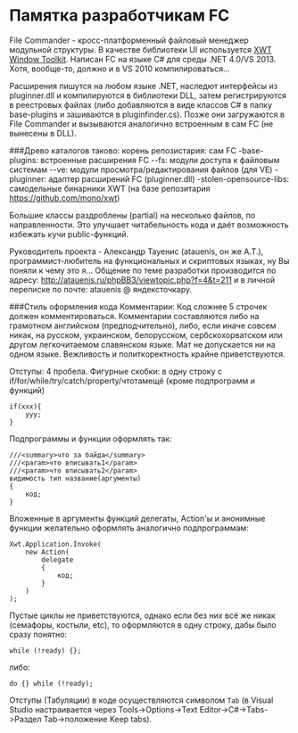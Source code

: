 ﻿Памятка разработчикам FC
====

File Commander - кросс-платформенный файловый менеджер модульной структуры.
В качестве библиотеки UI используется [XWT Window Toolkit](https://github.com/mono/xwt).
Написан FC на языке C# для среды .NET 4.0/VS 2013. Хотя, вообще-то, должно и в VS 2010 компилироваться...

Расширения пишутся на любом языке .NET, наследют интерфейсы из pluginner.dll и компилируются в библиотеки DLL, затем регистрируются в реестровых файлах (либо добавляются в виде классов C# в папку base-plugins и зашиваются в pluginfinder.cs). Позже они загружаются в File Commander и вызываются аналогично встроенным в сам FC (не вынесены в DLL).

###Древо каталогов таково:
	корень репозистария: сам FC
	-base-plugins: встроенные расширения FC
	--fs: модули доступа к файловым системам
	--ve: модули просмотра/редактирования файлов (для VE)
	-pluginner: адаптер расширений FC (pluginner.dll)
	-stolen-opensource-libs: самодельные бинарники XWT (на базе репозитария https://github.com/mono/xwt)

Большие классы раздроблены (partial) на несколько файлов, по направленности. Это улучшает читабельность кода и даёт возможность избежать кучи public-функций.

Руководитель проекта - Александр Тауенис (atauenis, он же А.Т.), программист-любитель на функциональных и скриптовых языках, ну Вы поняли к чему это я...
Общение по теме разработки производится по адресу: http://atauenis.ru/phpBB3/viewtopic.php?f=4&t=211 и в личной переписке по почте: atauenis @ яндексточкару.

###Стиль оформления кода
Комментарии: Код сложнее 5 строчек должен комментироваться. Комментарии составляются либо на грамотном английском (предподчительно), либо, если иначе совсем никак, на русском, украинском, белорусском, сербскохорватском или другом легкочитаемом славянском языке. Мат не допускается ни на одном языке. Вежливость и политкоректность крайне приветствуются.

Отступы: 4 пробела.
Фигурные скобки: в одну строку с if/for/while/try/catch/property/чтотамещё (кроме подпрограмм и функций)

	if(xxx){
		yyy;
	}

Подпрограммы и функции оформлять так:

	///<summary>что за байда</summary>
	///<param>что вписывать1</param>
	///<param>что вписывать2</param>
	видимость тип название(аргументы)
	{
		код;
	}

Вложенные в аргументы функций делегаты, Action'ы и анонимные функции желательно оформлять аналогично подпрограммам:

	Xwt.Application.Invoke(
		new Action(
			delegate
			{
				код;
			}
		)
	);

Пустые циклы не приветствуются, однако если без них всё же никак (семафоры, костыли, etc), то оформляются в одну строку, дабы было сразу понятно:

	while (!ready) {};
либо:

	do {} while (!ready);

Отступы (Табуляции) в коде осуществляются символом `Tab` (в Visual Studio настраивается через Tools->Options->Text Editor->C#->Tabs->Раздел Tab->положение Keep tabs).